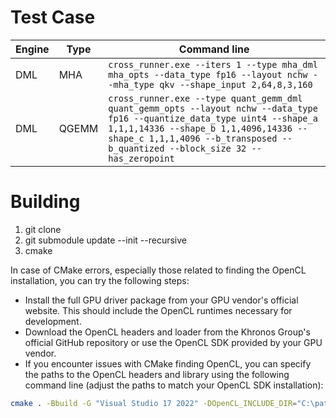 # Test Case
|Engine| Type|Command line|
|----|---|---|
|DML|MHA|`cross_runner.exe --iters 1 --type mha_dml mha_opts --data_type fp16 --layout nchw --mha_type qkv --shape_input 2,64,8,3,160`|
|DML|QGEMM|`cross_runner.exe --type quant_gemm_dml quant_gemm_opts --layout nchw --data_type fp16 --quantize_data_type uint4 --shape_a 1,1,1,14336 --shape_b 1,1,4096,14336 --shape_c 1,1,1,4096 --b_transposed --b_quantized --block_size 32 --has_zeropoint`|

# Building

1. git clone
2. git submodule update --init --recursive
3. cmake

In case of CMake errors, especially those related to finding the OpenCL installation, you can try the following steps:

- Install the full GPU driver package from your GPU vendor's official website. This should include the OpenCL runtimes necessary for development.
- Download the OpenCL headers and loader from the Khronos Group's official GitHub repository or use the OpenCL SDK provided by your GPU vendor.
- If you encounter issues with CMake finding OpenCL, you can specify the paths to the OpenCL headers and library using the following command line (adjust the paths to match your OpenCL SDK installation):

```bash
cmake . -Bbuild -G "Visual Studio 17 2022" -DOpenCL_INCLUDE_DIR="C:\path\to\OpenCL\include" -DOpenCL_LIBRARY="C:\path\to\OpenCL\lib\opencl.lib"
```